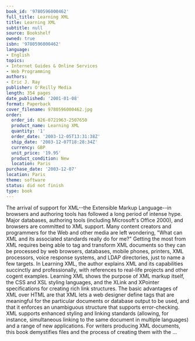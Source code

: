 ```yaml
---
book_id: '9780596000462'
full_title: Learning XML
title: Learning XML
subtitle: null
source: Bookshelf
owned: true
isbn: '9780596000462'
language:
- English
topics:
- Internet Guides & Online Services
- Web Programming
authors:
- Eric J. Ray
publisher: O'Reilly Media
length: 354 pages
date_published: '2001-01-08'
format: Paperback
cover_filename: 9780596000462.jpg
order:
  order_id: 026-0721963-2507650
  product_name: Learning XML
  quantity: '1'
  order_date: '2003-12-05T13:31:38Z'
  ship_date: '2003-12-07T18:28:34Z'
  currency: GBP
  unit_price: '19.95'
  product_condition: New
  location: Paris
purchase_date: '2003-12-07'
location: Paris
theme: software
status: did not finish
type: book
---
```

The arrival of support for XML--the Extensible Markup Language--in browsers and authoring tools has followed a long period of intense hype. Major databases, authoring tools (including Microsoft's Office 2000), and browsers are committed to XML support. Many content creators and programmers for the Web and other media are left wondering, "What can XML and its associated standards really do for me?" Getting the most from XML requires being able to tag and transform XML documents so they can be processed by web browsers, databases, mobile phones, printers, XML processors, voice response systems, and LDAP directories, just to name a few targets.
In Learning XML, the author explains XML and its capabilities succinctly and professionally, with references to real-life projects and other cogent examples. Learning XML shows the purpose of XML markup itself, the CSS and XSL styling languages, and the XLink and XPointer specifications for creating rich link structures.
The basic advantages of XML over HTML are that XML lets a web designer define tags that are meaningful for the particular documents or database output to be used, and that it enforces an unambiguous structure that supports error-checking. XML supports enhanced styling and linking standards (allowing, for instance, simultaneous linking to the same document in multiple languages) and a range of new applications.
For writers producing XML documents, this book demystifies files and the process of creating them with the ...
